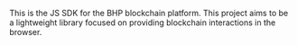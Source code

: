 This is the JS SDK for the BHP blockchain platform. This project aims to be a lightweight library focused on providing blockchain interactions in the browser.
